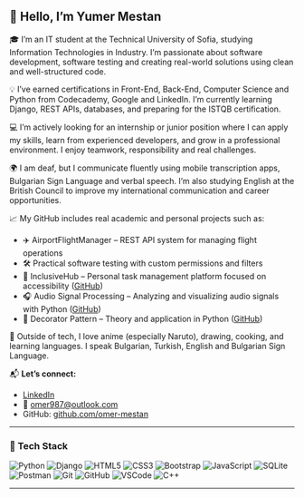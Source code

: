 ## 👋 Hello, I’m Yumer Mestan

🎓 I’m an IT student at the Technical University of Sofia, studying Information Technologies in Industry. I’m passionate about software development, software testing and creating real-world solutions using clean and well-structured code.

💡 I’ve earned certifications in Front-End, Back-End, Computer Science and Python from Codecademy, Google and LinkedIn. I’m currently learning Django, REST APIs, databases, and preparing for the ISTQB certification.

💻 I’m actively looking for an internship or junior position where I can apply my skills, learn from experienced developers, and grow in a professional environment. I enjoy teamwork, responsibility and real challenges.

🌍 I am deaf, but I communicate fluently using mobile transcription apps, Bulgarian Sign Language and verbal speech. I’m also studying English at the British Council to improve my international communication and career opportunities.

📈 My GitHub includes real academic and personal projects such as:
- ✈️ AirportFlightManager – REST API system for managing flight operations
- 🛠️ Practical software testing with custom permissions and filters
- 🧩 InclusiveHub – Personal task management platform focused on accessibility ([GitHub](https://github.com/omer-mestan/InclusiveHub-A-Personal-Task-Management-Platform))
- 🎧 Audio Signal Processing – Analyzing and visualizing audio signals with Python ([GitHub](https://github.com/omer-mestan/Audio_Signal))
- 🧠 Decorator Pattern – Theory and application in Python ([GitHub](https://github.com/omer-mestan/Decorator-Pattern-Theory-and-Application-in-Python))

🎨 Outside of tech, I love anime (especially Naruto), drawing, cooking, and learning languages. I speak Bulgarian, Turkish, English and Bulgarian Sign Language.

📬 **Let’s connect:**
- [LinkedIn](https://www.linkedin.com/in/yumer-mestan)
- 📧 omer987@outlook.com
- GitHub: [github.com/omer-mestan](https://github.com/omer-mestan)

---

### 🧰 Tech Stack

![Python](https://img.shields.io/badge/Python-3670A0?style=for-the-badge&logo=python&logoColor=white)
![Django](https://img.shields.io/badge/Django-092E20?style=for-the-badge&logo=django&logoColor=white)
![HTML5](https://img.shields.io/badge/HTML5-E34F26?style=for-the-badge&logo=html5&logoColor=white)
![CSS3](https://img.shields.io/badge/CSS3-1572B6?style=for-the-badge&logo=css3&logoColor=white)
![Bootstrap](https://img.shields.io/badge/Bootstrap-7952B3?style=for-the-badge&logo=bootstrap&logoColor=white)
![JavaScript](https://img.shields.io/badge/JavaScript-F7DF1E?style=for-the-badge&logo=javascript&logoColor=black)
![SQLite](https://img.shields.io/badge/SQLite-07405E?style=for-the-badge&logo=sqlite&logoColor=white)
![Postman](https://img.shields.io/badge/Postman-FF6C37?style=for-the-badge&logo=postman&logoColor=white)
![Git](https://img.shields.io/badge/Git-F05032?style=for-the-badge&logo=git&logoColor=white)
![GitHub](https://img.shields.io/badge/GitHub-181717?style=for-the-badge&logo=github&logoColor=white)
![VSCode](https://img.shields.io/badge/VS_Code-007ACC?style=for-the-badge&logo=visual%20studio%20code&logoColor=white)
![C++](https://img.shields.io/badge/C%2B%2B-%2300599C.svg?style=for-the-badge&logo=c%2B%2B&logoColor=white)

---




